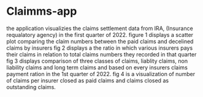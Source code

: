 # Claimms-app
the application visualizies the claims settlement data from IRA, (Insurance requalatory agency) in the first quarter of 2022.
figure 1 displays a scatter plot comparing the claim numbers between the paid claims and decelined claims by insurers
fig 2 displays a the ratio in which various insurers pays their claims in relation to total claims numbers they recorded in that quarter
fig 3 displays comparison of three classes of claims, liablity claims, non liability claims and long term claims and based on every insurers claims payment ration in the 1st quarter of 2022.
fig 4 is a visualization of number of claims per insurer closed as paid claims and claims closed as outstanding claims. 
